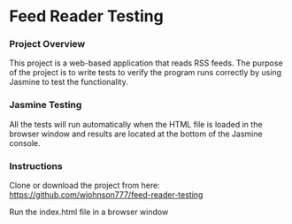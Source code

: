 # Feed Reader Testing

### Project Overview
This project is a web-based application that reads RSS feeds.  The purpose of the project is to write tests to verify the program runs correctly by using Jasmine to test the functionality.

### Jasmine Testing
All the tests will run automatically when the HTML file is loaded in the browser window and results are located at the bottom of the Jasmine console.

### Instructions

Clone or download the project from here: https://github.com/wjohnson777/feed-reader-testing

Run the index.html file in a browser window
